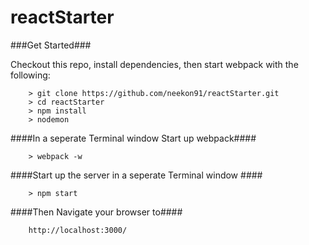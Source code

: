 # reactStarter

###Get Started###

Checkout this repo, install dependencies, then start webpack with the following:

```
	> git clone https://github.com/neekon91/reactStarter.git
	> cd reactStarter
	> npm install
	> nodemon
```
####In a seperate Terminal window Start up webpack####

```
	> webpack -w
```
####Start up the server in a seperate Terminal window ####

```
	> npm start
```
####Then Navigate your browser to####

```
	http://localhost:3000/
```
